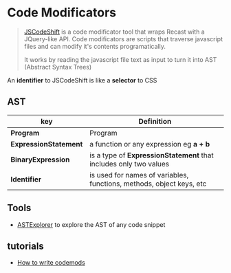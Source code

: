 # Code Modificators



> [JSCodeShift](https://github.com/facebook/jscodeshift) is a code modificator tool that wraps Recast with a JQuery-like API. Code modificators are scripts that traverse javascript files and can modify it's contents programatically. 
> 
> It works by reading the javascript file text as input to turn it into AST (Abstract Syntax Trees)

An **identifier** to JSCodeShift is like a **selector** to CSS

## AST

key | Definition
-- | --
**Program** | Program
**ExpressionStatement** | a function or any expression eg **a + b**
**BinaryExpression** | is a type of **ExpressionStatement** that includes only two values
**Identifier** | is used for names of variables, functions, methods, object keys, etc

## Tools
- [ASTExplorer](https://astexplorer.net/) to explore the AST of any code snippet

## tutorials

- [How to write codemods](https://vramana.github.io/blog/2015/12/21/codemod-tutorial/)

